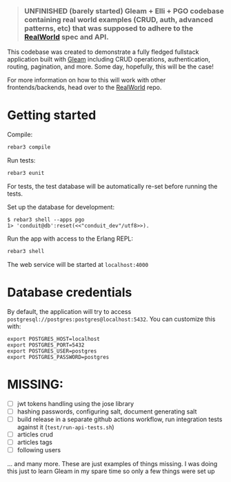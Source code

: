 > ### UNFINISHED (barely started) Gleam + Elli + PGO codebase containing real world examples (CRUD, auth, advanced patterns, etc) that was supposed to adhere to the [RealWorld](https://github.com/gothinkster/realworld) spec and API.

This codebase was created to demonstrate a fully fledged fullstack application built with [Gleam](https://gleam.run) including CRUD operations, authentication, routing, pagination, and more. Some day, hopefully, this will be the case!

For more information on how to this will work with other frontends/backends, head over to the [RealWorld](https://github.com/gothinkster/realworld) repo.

# Getting started

Compile:
```sh
rebar3 compile
```

Run tests:
```sh
rebar3 eunit
```

For tests, the test database will be automatically re-set
before running the tests.

Set up the database for development:
```
$ rebar3 shell --apps pgo
1> 'conduit@db':reset(<<"conduit_dev"/utf8>>).
```

Run the app with access to the Erlang REPL:
```sh
rebar3 shell
```

The web service will be started at `localhost:4000`

# Database credentials

By default, the application will try to access `postgresql://postgres:postgres@localhost:5432`. You can customize this with:
```
export POSTGRES_HOST=localhost
export POSTGRES_PORT=5432
export POSTGRES_USER=postgres
export POSTGRES_PASSWORD=postgres
```

# MISSING:
- [ ] jwt tokens handling using the jose library
- [ ] hashing passwords, configuring salt, document generating salt
- [ ] build release in a separate github actions workflow, run integration tests against it (`test/run-api-tests.sh`)
- [ ] articles crud
- [ ] articles tags
- [ ] following users

... and many more. These are just examples of things missing. I was doing this just to learn Gleam in my spare time so only a few things were set up